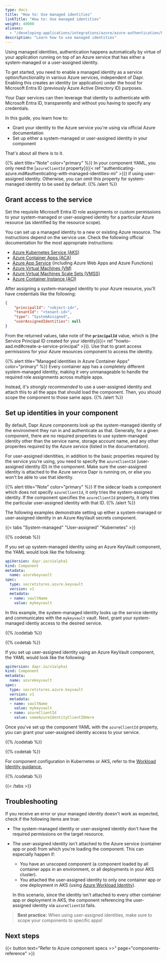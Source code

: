 ```yaml
---
type: docs
title: "How to: Use managed identities"
linkTitle: "How to: Use managed identities"
weight: 40000
aliases:
  - "/developing-applications/integrations/azure/azure-authentication/howto-msi/"
description: "Learn how to use managed identities"
---
```


Using managed identities, authentication happens automatically by virtue of your application running on top of an Azure service that has either a system-managed or a user-assigned identity. 

To get started, you need to enable a managed identity as a service option/functionality in various Azure services, independent of Dapr. Enabling this creates an identity (or application) under the hood for Microsoft Entra ID (previously Azure Active Directory ID) purposes.

Your Dapr services can then leverage that identity to authenticate with Microsoft Entra ID, transparently and without you having to specify any credentials.

In this guide, you learn how to:
- Grant your identity to the Azure service you're using via official Azure documentation
- Set up either a system-managed or user-assigned identity in your component


That's about all there is to it.

{{% alert title="Note" color="primary" %}}
In your component YAML, you only need the [`azureClientId` property]({{< ref "authenticating-azure.md#authenticating-with-managed-identities-mi" >}}) if using user-assigned identity. Otherwise, you can omit this property for system-managed identity to be used by default.
{{% /alert %}}

## Grant access to the service

Set the requisite Microsoft Entra ID role assignments or custom permissions to your system-managed or user-assigned identity for a particular Azure resource (as identified by the resource scope).

You can set up a managed identity to a new or existing Azure resource. The instructions depend on the service use. Check the following official documentation for the most appropriate instructions:

- [Azure Kubernetes Service (AKS)](https://docs.microsoft.com/azure/aks/use-managed-identity)
- [Azure Container Apps (ACA)](https://learn.microsoft.com/azure/container-apps/dapr-overview?tabs=bicep1%2Cyaml#using-managed-identity)
- [Azure App Service](https://docs.microsoft.com/azure/app-service/overview-managed-identity) (including Azure Web Apps and Azure Functions)
- [Azure Virtual Machines (VM)](https://docs.microsoft.com/azure/active-directory/managed-identities-azure-resources/qs-configure-cli-windows-vm)
- [Azure Virtual Machines Scale Sets (VMSS)](https://docs.microsoft.com/azure/active-directory/managed-identities-azure-resources/qs-configure-cli-windows-vmss)
- [Azure Container Instance (ACI)](https://docs.microsoft.com/azure/container-instances/container-instances-managed-identity)

After assigning a system-managed identity to your Azure resource, you'll have credentials like the following:

```json
{
    "principalId": "<object-id>",
    "tenantId": "<tenant-id>",
    "type": "SystemAssigned",
    "userAssignedIdentities": null
}
```

From the returned values, take note of the **`principalId`** value, which is [the Service Principal ID created for your identity]({{< ref "howto-aad.md#create-a-service-principal" >}}). Use that to grant access permissions for your Azure resources component to access the identity.

{{% alert title="Managed identities in Azure Container Apps" color="primary" %}}
Every container app has a completely different system-managed identity, making it very unmanageable to handle the required role assignments across multiple apps. 

Instead, it's _strongly recommended_ to use a user-assigned identity and attach this to all the apps that should load the component. Then, you should scope the component to those same apps.
{{% /alert %}}

## Set up identities in your component

By default, Dapr Azure components look up the system-managed identity of the environment they run in and authenticate as that. Generally, for a given component, there are no required properties to use system-managed identity other than the service name, storage account name, and any other properites required by the Azure service (listed in the documentation). 

For user-assigned idenitities, in addition to the basic properties required by the service you're using, you need to specify the `azureClientId` (user-assigned identity ID) in the component. Make sure the user-assigned identity is attached to the Azure service Dapr is running on, or else you won't be able to use that identity.

{{% alert title="Note" color="primary" %}}
If the sidecar loads a component which does not specify `azureClientId`, it only tries the system-assigned identity. If the component specifies the `azureClientId` property, it only tries the particular user-assigned identity with that ID.
{{% /alert %}}

The following examples demonstrate setting up either a system-managed or user-assigned identity in an Azure KeyVault secrets component.

{{< tabs "System-managed" "User-assigned" "Kubernetes" >}}

 <!-- system managed -->
{{% codetab %}}

If you set up system-managed identity using an Azure KeyVault component, the YAML would look like the following:

```yml
apiVersion: dapr.io/v1alpha1
kind: Component
metadata:
  name: azurekeyvault
spec:
  type: secretstores.azure.keyvault
  version: v1
  metadata:
  - name: vaultName
    value: mykeyvault
```

In this example, the system-managed identity looks up the service identity and communicates with the `mykeyvault` vault. Next, grant your system-managed identiy access to the desired service.

{{% /codetab %}}

 <!-- user assigned -->
{{% codetab %}}

If you set up user-assigned identity using an Azure KeyVault component, the YAML would look like the following:

```yml
apiVersion: dapr.io/v1alpha1
kind: Component
metadata:
  name: azurekeyvault
spec:
  type: secretstores.azure.keyvault
  version: v1
  metadata:
  - name: vaultName
    value: mykeyvault
  - name: azureClientId
    value: someAzureIdentityClientIDHere
```

Once you've set up the component YAML with the `azureClientId` property, you can grant your user-assigned identity access to your service.

{{% /codetab %}}

 <!-- k8s -->
{{% codetab %}}

For component configuration in Kubernetes or AKS, refer to the [Workload Identity guidance.](https://learn.microsoft.com/azure/aks/workload-identity-overview?tabs=dotnet)

{{% /codetab %}}

{{< /tabs >}}

## Troubleshooting

If you receive an error or your managed identity doesn't work as expected, check if the following items are true:

- The system-managed identity or user-assigned identity don't have the required permissions on the target resource.
- The user-assigned identity isn't attached to the Azure service (container app or pod) from which you're loading the component. This can especially happen if:
  - You have an unscoped component (a component loaded by all container apps in an environment, or all deployments in your AKS cluster). 
  - You attached the user-assigned identity to only one container app or one deployment in AKS (using [Azure Workload Identity](https://learn.microsoft.com/azure/aks/workload-identity-overview?tabs=dotnet)). 
  
  In this scenario, since the identity isn't attached to every other container app or deployment in AKS, the component referencing the user-assigned identity via `azureClientId` fails.

> **Best practice:** When using user-assigned identities, make sure to scope your components to specific apps!

## Next steps

{{< button text="Refer to Azure component specs >>" page="components-reference" >}}
